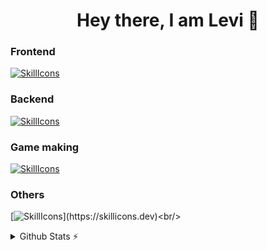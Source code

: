 <h1 align="center"> Hey there, I am Levi 👋 </h1>

<h3>Frontend</h3>

[![SkillIcons](https://skillicons.dev/icons?i=angular,react,redux,nodejs,ts,js,sass,css,html)](https://skillicons.dev)<br/>

<h3>Backend</h3>

[![SkillIcons](https://skillicons.dev/icons?i=java,kotlin,spring,mongodb)](https://skillicons.dev)<br/>

<h3>Game making</h3>

[![SkillIcons](https://skillicons.dev/icons?i=blender,godot,unreal)](https://skillicons.dev)<br/>

<h3>Others</h3>

[![SkillIcons](https://skillicons.dev/icons?i=docker,jenkins,)](https://skillicons.dev)<br/>

<details>
  <summary>Github Stats ⚡</summary>
  
  <a href="#">![Github stats](https://github-readme-stats.vercel.app/api?username=MartincsekLevente&theme=blueberry&count_private=true&hide_border=true&line_height=20)</a>
  <a href="#">![Top Langs](https://github-readme-stats.vercel.app/api/top-langs/?username=MartincsekLevente&layout=compact&theme=blueberry&count_private=true&hide_border=true)</a>
</details>
<br>

